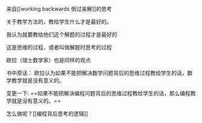 来自[[working backwards 倒过来解]]的思考

关于教学方法的，教给学生什么才是最好的。

我认为就要教给他们这个解题的过程才是最好的

这是思维的过程，或者叫做解题时思考的过程

欧拉（瑞士数学家）也是同样的观点

书中原话： 欧拉认为如果不能把解决数学问题背后的思维过程教给学生的话，数学教学就是没有意义的。

变更一下:    ==如果不能把解决编程问题背后的思维过程教给学生的话，那么编程教学就是没有意义的。==

怎么做呢？[[编程背后思考的逻辑]]


